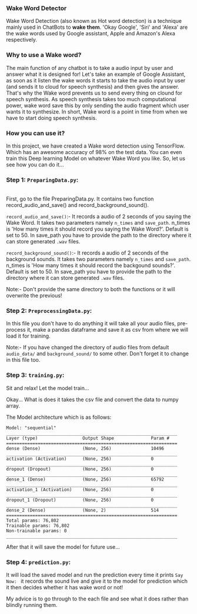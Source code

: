 ### Wake Word Detector

Wake Word Detection (also known as Hot word detection) is a technique mainly used in ChatBots to **wake them**. 'Okay Google', 'Siri' and 'Alexa' are the wake words
used by Google assistant, Apple and Amazon's Alexa respectively.

### Why to use a Wake word?
The main function of any chatbot is to take a audio input by user and answer what it is designed for! Let's take an example of Google Assistant, as soon as it listen
the wake words it starts to take the audio input by user (and sends it to cloud for speech synthesis) and then gives the answer. That's why the Wake word prevents us 
to send every thing on clound for speech synthesis. As speech synthesis takes too much computational power, wake word save this by only sending the audio fragment which user wants it to synthesize.
In short, Wake word is a point in time from when we have to start doing speech synthesis.

### How you can use it?
In this project, we have created a Wake word detection using TensorFlow. Which has an awesome accuracy of 98% on the test data. You can even train this Deep learning Model on
whatever Wake Word you like. So, let us see how you can do it...

### Step 1: `PreparingData.py`:
<br>
First, go to the file PreparingData.py. It contains two function record_audio_and_save() and record_background_sound().


`record_audio_and_save()`:- It records a audio of 2 seconds of you saying the Wake Word. It takes two parameters namely `n_times` and `save_path`. n_times is 'How many times it
                            should record you saying the Wake Word?'. Default is set to 50. In save_path you have to provide the path to the directory where it can store generated
                            `.wav` files.
                            
`record_background_sound()`:- It records a audio of 2 seconds of the background sounds. It takes two parameters namely `n_times` and `save_path`. n_times is 'How many times it
                              should record the backgound sounds?'. Default is set to 50. In save_path you have to provide the path to the directory where it can store generated
                              `.wav` files.
 
 Note:- Don't provide the same directory to both the functions or it will overwrite the previous!
 
 ### Step 2: `PreprocessingData.py`:
 
In this file you don't have to do anything it will take all your audio files, pre-process it, make a pandas dataframe and save it as csv from where we will load it for
training.

Note:- If you have changed the directory of audio files from default `audio_data/` and `background_sound/` to some other. Don't forget it to change in this file too.

 ### Step 3: `training.py`:
 
 Sit and relax! Let the model train...
 
 Okay... What is does it takes the csv file and convert the data to numpy array.
 
The Model architecture which is as follows:

```
Model: "sequential"
_________________________________________________________________
Layer (type)                 Output Shape              Param #
=================================================================
dense (Dense)                (None, 256)               10496
_________________________________________________________________
activation (Activation)      (None, 256)               0
_________________________________________________________________
dropout (Dropout)            (None, 256)               0
_________________________________________________________________
dense_1 (Dense)              (None, 256)               65792
_________________________________________________________________
activation_1 (Activation)    (None, 256)               0
_________________________________________________________________
dropout_1 (Dropout)          (None, 256)               0
_________________________________________________________________
dense_2 (Dense)              (None, 2)                 514
=================================================================
Total params: 76,802
Trainable params: 76,802
Non-trainable params: 0
_________________________________________________________________
```

After that it will save the model for future use...


### Step 4: `prediction.py`:

It will load the saved model and run the prediction every time it prints `Say Now: ` it records the sound live and give it to the model for prediction which it then decides
whether it has wake word or not!


My advice is to go through to the each file and see what it does rather than blindly running them.

